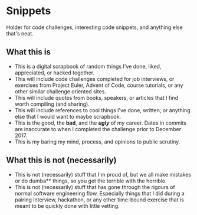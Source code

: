# Snippets

Holder for code challenges, interesting code snippets, and anything else that's neat.

## What this is

- This is a digital scrapbook of random things I've done, liked, appreciated, or hacked together.
- This will include code challenges completed for job interviews, or exercises from Project Euler, Advent of Code, course tutorials, or any other similar challenge oriented sites.
- This will include quotes from books, speakers, or articles that I find worth compiling (and sharing).
- This will include references to cool things I've done, written, or anything else that I would want to maybe scrapbook.
- This is the good, the **bad**, and the _**ugly**_ of my career. Dates in commits are inaccurate to when I completed the challenge prior to December 2017.
- This is my baring my mind, process, and opinions to public scrutiny.

## What this is not (necessarily)

- This is not (necessarily) stuff that I'm proud of, but we all make mistakes or do dumba** things, so you get the terrible with the horrible.
- This is not (necessarily) stuff that has gone through the rigours of normal software engineering flow. Especially things that I did during a pairing interview, hackathon, or any other time-bound exercise that is meant to be quickly done with little vetting.
